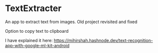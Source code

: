 # TextExtracter
An app to extract text from images. Old project revisited and fixed

Option to copy text to clipboard

I have explained it here: https://mihirshah.hashnode.dev/text-recognition-app-with-google-ml-kit-android
